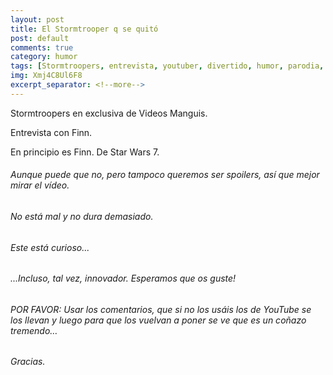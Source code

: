 ```yaml
---
layout: post
title: El Stormtrooper q se quitó
post: default
comments: true
category: humor
tags: [Stormtroopers, entrevista, youtuber, divertido, humor, parodia, gracioso, star wars]
img: Xmj4C8Ul6F8
excerpt_separator: <!--more-->
---
```


Stormtroopers en exclusiva de Videos Manguis.

Entrevista con Finn.

En principio es Finn. De Star Wars 7.

<!--more-->


###### Aunque puede que no, pero tampoco queremos ser spoilers, así que mejor mirar el vídeo.

###### No está mal y no dura demasiado.

###### Este está curioso...

###### ...Incluso, tal vez, innovador. Esperamos que os guste!

###### POR FAVOR: Usar los comentarios, que si no los usáis los de YouTube se los llevan y luego para que los vuelvan a poner se ve que es un coñazo tremendo…

###### Gracias.